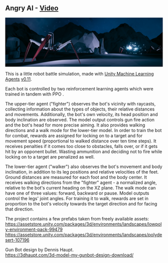 ## Angry AI - [Video](https://youtu.be/krzmg9eOeDM)

<img src="images/banner.png" align="middle" width="1920"/>

This is a little robot battle simulation, made with [Unity Machine Learning Agents](https://github.com/Unity-Technologies/ml-agents) [v0.11](https://github.com/Unity-Technologies/ml-agents/releases/tag/0.11.0).  

Each bot is controlled by two reinforcement learning agents which were trained in tandem with PPO . 

The upper-tier agent ("fighter") observes the bot's vicinity with raycasts, collecting information about the types of objects, their relative distances and movements. Additionally, the bot's own velocity, its head position and body inclination are observed. The model output controls gun fire action and the bot's head for more precise aiming. It also provides walking directions and a walk mode for the lower-tier model. In order to train the bot for combat, rewards are assigned for locking on to a target and for movement speed (proportional to walked distance over ten time steps). It receives penalties if it comes too close to obstacles, falls over, or if it gets hit by an opponent bullet. Wasting ammunition and deciding not to fire while locking on to a target are penalized as well.

The lower-tier agent ("walker") also observes the bot's movement and body inclination, in addition to its leg positions and relative velocities of the feet. Ground distances are measured for each foot and the body center. It receives walking directions from the "fighter" agent - a normalized angle, relative to the bot's current heading on the XZ plane. The walk mode can have one of three values: forward, backward or pause. Model outputs control the legs' joint angles. For training it to walk, rewards are set in proportion to the bot's velocity towards the target direction and for facing that direction.

The project contains a few prefabs taken from freely available assets:  
https://assetstore.unity.com/packages/3d/environments/landscapes/lowpoly-environment-pack-99479  
https://assetstore.unity.com/packages/3d/environments/landscapes/polydesert-107196

Gun Bot design by Dennis Haupt.  
https://3dhaupt.com/3d-model-my-gunbot-design-download/